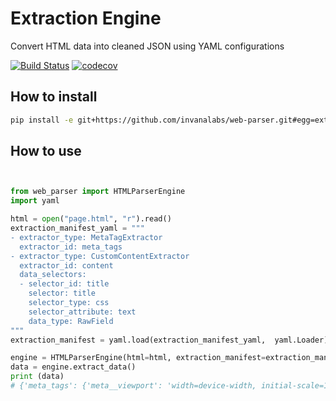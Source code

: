 # Extraction Engine

Convert HTML data into cleaned JSON  using YAML configurations



[![Build Status](https://travis-ci.org/invanalabs/web-parser.svg?branch=master)](https://travis-ci.org/invanalabs/web-parser)
[![codecov](https://codecov.io/gh/invanalabs/web-parser/branch/master/graph/badge.svg)](https://codecov.io/gh/invanalabs/web-parser)

## How to install
```bash
pip install -e git+https://github.com/invanalabs/web-parser.git#egg=extraction_engine
```

## How to use

```python


from web_parser import HTMLParserEngine
import yaml

html = open("page.html", "r").read()
extraction_manifest_yaml = """
- extractor_type: MetaTagExtractor
  extractor_id: meta_tags
- extractor_type: CustomContentExtractor
  extractor_id: content
  data_selectors:
  - selector_id: title
    selector: title
    selector_type: css
    selector_attribute: text
    data_type: RawField
"""
extraction_manifest = yaml.load(extraction_manifest_yaml,  yaml.Loader)

engine = HTMLParserEngine(html=html, extraction_manifest=extraction_manifest)
data = engine.extract_data()
print (data)
# {'meta_tags': {'meta__viewport': 'width=device-width, initial-scale=1', 'meta__google-site-verification': 'svzjE4Ll9L_SzXgYKt2YtOz6X6lYtCO0UrPDR0ZiRcM', 'title': 'Invana Knowledge Platform'}, 'content': {'title': 'Invana Knowledge Platform'}} 

```
